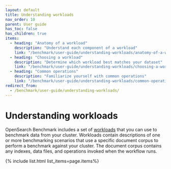 ```yaml
---
layout: default
title: Understanding workloads
nav_order: 10
parent: User guide
has_toc: false
has_children: true
items:
  - heading: "Anatomy of a workload"
    description: "Understand each component of a workload"
    link: "/benchmark/user-guide/understanding-workloads/anatomy-of-a-workload/"
  - heading: "Choosing a workload"
    description: "Determine which workload best matches your dataset"
    link: "/benchmark/user-guide/understanding-workloads/choosing-a-workload/"
  - heading: "Common operations"
    description: "Familiarize yourself with common operations"
    link: "/benchmark/user-guide/understanding-workloads/common-operations/"
redirect_from:
  - /benchmark/user-guide/understanding-workloads/
---
```


# Understanding workloads

OpenSearch Benchmark includes a set of [workloads](https://github.com/opensearch-project/opensearch-benchmark-workloads) that you can use to benchmark data from your cluster. Workloads contain descriptions of one or more benchmarking scenarios that use a specific document corpus to perform a benchmark against your cluster. The document corpus contains any indexes, data files, and operations invoked when the workflow runs. 

{% include list.html list_items=page.items%}

